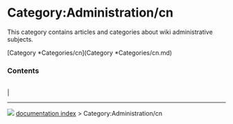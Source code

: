 # Category:Administration/cn
This category contains articles and categories about wiki administrative subjects.

[Category   *Categories/cn](Category   *Categories/cn.md)

### Contents

|     |     |     |
| --- | --- | --- |
|



---
![](images/Right_arrow.png) [documentation index](../README.md) > Category:Administration/cn
